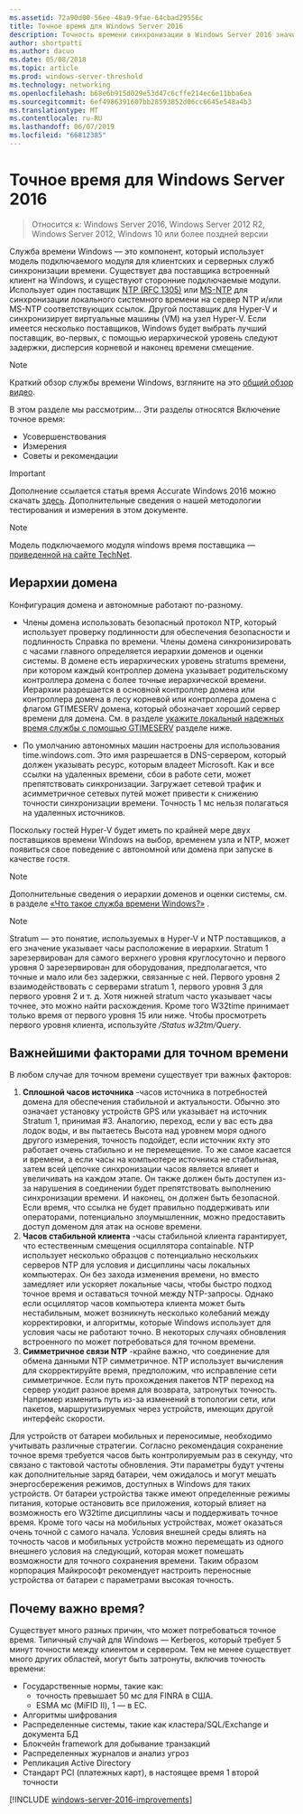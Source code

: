 ```yaml
---
ms.assetid: 72a90d00-56ee-48a9-9fae-64cbad29556c
title: Точное время для Windows Server 2016
description: Точность времени синхронизации в Windows Server 2016 значительно улучшена, сохраняя полностью обратно NTP более ранних версий Windows.
author: shortpatti
ms.author: dacuo
ms.date: 05/08/2018
ms.topic: article
ms.prod: windows-server-threshold
ms.technology: networking
ms.openlocfilehash: b68e6b915d029e53d47c6cffe214ec6e11bba6ea
ms.sourcegitcommit: 6ef4986391607bb28593852d06cc6645e548a4b3
ms.translationtype: MT
ms.contentlocale: ru-RU
ms.lasthandoff: 06/07/2019
ms.locfileid: "66812385"
---
```

# <a name="accurate-time-for-windows-server-2016"></a>Точное время для Windows Server 2016

>Относится к: Windows Server 2016, Windows Server 2012 R2, Windows Server 2012, Windows 10 или более поздней версии

Служба времени Windows — это компонент, который использует модель подключаемого модуля для клиентских и серверных служб синхронизации времени.  Существует два поставщика встроенный клиент на Windows, и существуют сторонние подключаемые модули. Использует один поставщик [NTP (RFC 1305)](https://tools.ietf.org/html/rfc1305) или [MS-NTP](https://msdn.microsoft.com/library/cc246877.aspx) для синхронизации локального системного времени на сервер NTP и/или MS-NTP соответствующих ссылок. Другой поставщик для Hyper-V и синхронизирует виртуальные машины (VM) на узел Hyper-V.  Если имеется несколько поставщиков, Windows будет выбрать лучший поставщик, во-первых, с помощью иерархической уровень следуют задержки, дисперсия корневой и наконец времени смещение.

> [!NOTE]
> Краткий обзор службы времени Windows, взгляните на это [общий обзор видео](https://aka.ms/WS2016TimeVideo).

<!-- Not sure what to do with the following -->
В этом разделе мы рассмотрим... Эти разделы относятся Включение точное время: 

- Усовершенствования
- Измерения
- Советы и рекомендации

> [!IMPORTANT]
> Дополнение ссылается статья время Accurate Windows 2016 можно скачать [здесь](https://windocs.blob.core.windows.net/windocs/WindowsTimeSyncAccuracy_Addendum.pdf).  Дополнительные сведения о нашей методологии тестирования и измерения в этом документе.

> [!NOTE] 
> Модель подключаемого модуля windows время поставщика — [приведенной на сайте TechNet](https://msdn.microsoft.com/library/windows/desktop/ms725475%28v=vs.85%29.aspx).

## <a name="domain-hierarchy"></a>Иерархии домена
Конфигурация домена и автономные работают по-разному.

- Члены домена использовать безопасный протокол NTP, который использует проверку подлинности для обеспечения безопасности и подлинность Справка по времени.  Члены домена синхронизировать с часами главного определяется иерархии доменов и оценки системы.  В домене есть иерархических уровень stratums времени, при котором каждый контроллер домена указывает родительскому контроллера домена с более точные иерархической времени.  Иерархии разрешается в основной контроллер домена или контроллера домена в лесу корневой или контроллера домена с флагом GTIMESERV домена, который обозначает хороший сервер времени для домена.  См. в разделе [укажите локальный надежных время службы с помощью GTIMESERV](#GTIMESERV) разделе ниже.

- По умолчанию автономных машин настроены для использования time.windows.com.  Это имя разрешается в DNS-сервером, который должен указывать ресурс, которым владеет Microsoft.  Как и все ссылки на удаленных времени, сбои в работе сети, может препятствовать синхронизации.  Загружает сетевой трафик и асимметричное сетевых путей может привести к снижению точности синхронизации времени.  Точность 1 мс нельзя полагаться на удаленных источников.

Поскольку гостей Hyper-V будет иметь по крайней мере двух поставщиков времени Windows на выбор, временем узла и NTP, может появиться свое поведение с автономной или домена при запуске в качестве гостя.

> [!NOTE] 
> Дополнительные сведения о иерархии доменов и оценки системы, см. в разделе [«Что такое служба времени Windows?»](https://blogs.msdn.microsoft.com/w32time/2007/07/07/what-is-windows-time-service/) .

> [!NOTE]
> Stratum — это понятие, используемых в Hyper-V и NTP поставщиков, а его значение указывает часы расположение в иерархии.  Stratum 1 зарезервирован для самого верхнего уровня круглосуточно и первого уровня 0 зарезервирован для оборудования, предполагается, что точные и мало или без задержки, связанные с ней.  Первого уровня 2 взаимодействовать с серверами stratum 1, первого уровня 3 для первого уровня 2 и т. д.  Хотя нижней stratum часто указывает часы точнее, это можно найти расхождения.  Кроме того W32time принимает только время от первого уровня 15 или ниже.  Чтобы просмотреть первого уровня клиента, используйте */Status w32tm/Query*.

## <a name="critical-factors-for-accurate-time"></a>Важнейшими факторами для точном времени
В любом случае для точном времени существует три важных факторов:

1. **Сплошной часов источника** -часов источника в потребностей домена для обеспечения стабильной и актуальности. Обычно это означает установку устройств GPS или указывает на источник Stratum 1, принимая #3. Аналогию, переход, если у вас есть два лодок воды, и вы пытаетесь Высота над уровнем моря одного другого измерения, точность подойдет, если источник яхту это работает очень стабильно и не перемещение. То же самое касается и времени, а если часы на компьютере источника не стабильная, затем всей цепочке синхронизации часов является влияет и увеличивать на каждом этапе. Он также должен быть доступен из-за нарушения в соединении будет препятствовать выполнению синхронизации времени. И наконец, он должен быть безопасной. Если время, что ссылка не будет правильно поддерживать или операторами, потенциально злоумышленник, можно предоставить доступ доменом для атак на основе времени.
2. **Часов стабильной клиента** -часы стабильной клиента гарантирует, что естественным смещения осциллятора containable.  NTP использует несколько образцов с потенциально нескольких серверов NTP для условия и дисциплины часы локальных компьютерах.  Он без захода изменения времени, но вместо замедляет или ускоряет локальные часы, чтобы быстро подход точное время и оставаться точной между NTP-запросы.  Однако если осциллятор часов компьютера клиента может быть нестабильным, может возникнуть несколько колебаний между корректировки, и алгоритмы, которые Windows использует для условия часы не работают точно.  В некоторых случаях обновления встроенного по может потребоваться для точном времени.
3. **Симметричное связи NTP** -крайне важно, что соединение для обмена данными NTP симметричное.  NTP использует вычисления для скорректируйте время, предположим, что исправление сети симметричное.  Если путь прохождения пакетов NTP переход на сервер уходит разное время для возврата, затронутых точность.  Например изменить путь из-за изменений в топологии сети, или пакетов, маршрутизируемых через устройств, имеющих другой интерфейс скорости.

Для устройств от батареи мобильных и переносимые, необходимо учитывать различные стратегии.  Согласно рекомендация сохранение точное время требуется часов быть контролируемым раз в секунду, что связано с тактовой частоты обновления. Эти параметры будут учтены как дополнительные заряд батареи, чем ожидалось и могут мешать энергосбережения режимов, доступных в Windows для таких устройств. От батареи устройства также имеют определенные режимы питания, которые остановить все приложения, который влияет на возможность его W32time дисциплины часы и поддерживать точное время. Кроме того часы на мобильных устройствах, может оказаться очень точной с самого начала.  Условия внешней среды влиять на точность часов и мобильных устройств можно перемещать из одного внешнего условия на следующий, которая может помешать возможности для точного сохранения времени.  Таким образом корпорация Майкрософт рекомендует настроить переносные устройства от батареи с параметрами высокая точность. 

## <a name="why-is-time-important"></a>Почему важно время?  
Существует много разных причин, что может потребоваться точное время.  Типичный случай для Windows — Kerberos, который требует 5 минут точности между клиентом и сервером.  Тем не менее существует много других областей, могут быть затронуты, включив точность времени:


- Государственные нормы, такие как:
    - точность превышает 50 мс для FINRA в США.
    - ESMA мс (MiFID II), 1 — в ЕС.
- Алгоритмы шифрования
- Распределенные системы, такие как кластера/SQL/Exchange и документа БД
- Блокчейн framework для добывание транзакций
- Распределенных журналов и анализ угроз 
- Репликация Active Directory
- Стандарт PCI (платежных карт), в настоящее время 1 второй точности



[!INCLUDE [windows-server-2016-improvements](windows-server-2016-improvements.md)]
